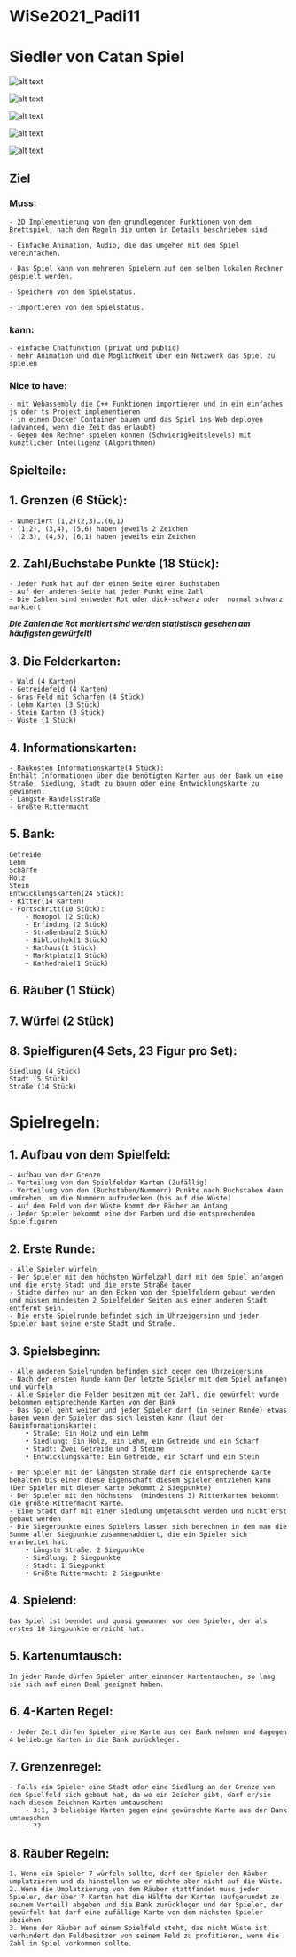 # WiSe2021_Padi11
# Siedler von Catan Spiel


![alt text](https://github.com/Motasem96/Catan/blob/dev/Catan_Captures/1.PNG?raw=true)

![alt text](https://github.com/Motasem96/Catan/blob/dev/Catan_Captures/2.PNG?raw=true)

![alt text](https://github.com/Motasem96/Catan/blob/dev/Catan_Captures/2_1.PNG?raw=true)

![alt text](https://github.com/Motasem96/Catan/blob/dev/Catan_Captures/2_2.PNG?raw=true)

![alt text](https://github.com/Motasem96/Catan/blob/dev/Catan_Captures/3.PNG?raw=true)


## Ziel
### Muss:
    - 2D Implementierung von den grundlegenden Funktionen von dem Brettspiel, nach den Regeln die unten in Details beschrieben sind.
    
    - Einfache Animation, Audio, die das umgehen mit dem Spiel vereinfachen.
    
    - Das Spiel kann von mehreren Spielern auf dem selben lokalen Rechner gespielt werden.

    - Speichern von dem Spielstatus.

    - importieren von dem Spielstatus.
### kann:
    - einfache Chatfunktion (privat und public)
    - mehr Animation und die Möglichkeit über ein Netzwerk das Spiel zu spielen

### Nice to have:
    - mit Webassembly die C++ Funktionen importieren und in ein einfaches js oder ts Projekt implementieren
    - in einen Docker Container bauen und das Spiel ins Web deployen (advanced, wenn die Zeit das erlaubt)
    - Gegen den Rechner spielen können (Schwierigkeitslevels) mit künztlicher Intelligenz (Algorithmen)

## Spielteile:

## 1. Grenzen (6 Stück):

    - Numeriert (1,2)(2,3)….(6,1)
    - (1,2), (3,4), (5,6) haben jeweils 2 Zeichen
    - (2,3), (4,5), (6,1) haben jeweils ein Zeichen

## 2. Zahl/Buchstabe Punkte (18 Stück):

    - Jeder Punk hat auf der einen Seite einen Buchstaben
    - Auf der anderen Seite hat jeder Punkt eine Zahl
    - Die Zahlen sind entweder Rot oder dick-schwarz oder  normal schwarz markiert

***Die Zahlen die Rot markiert sind werden statistisch gesehen am häufigsten gewürfelt)*** 

## 3. Die Felderkarten:

	- Wald (4 Karten)
	- Getreidefeld (4 Karten)
	- Gras Feld mit Scharfen (4 Stück)
	- Lehm Karten (3 Stück)
	- Stein Karten (3 Stück)
	- Wüste (1 Stück)

## 4.	Informationskarten:
    - Baukosten Informationskarte(4 Stück):
    Enthält Informationen über die benötigten Karten aus der Bank um eine Straße, Siedlung, Stadt zu bauen oder eine Entwicklungskarte zu gewinnen.
    - Längste Handelsstraße
    - Größte Rittermacht
## 5.	Bank:
	Getreide
	Lehm
	Schärfe
	Holz
	Stein
	Entwicklungskarten(24 Stück):
	- Ritter(14 Karten)
	- Fortschritt(10 Stück):
	    - Monopol (2 Stück)
	    - Erfindung (2 Stück)
	    - Straßenbau(2 Stück)
	    - Bibliothek(1 Stück)
	    - Rathaus(1 Stück)
	    - Marktplatz(1 Stück)
	    - Kathedrale(1 Stück)
## 6.	Räuber (1 Stück)
## 7.	Würfel (2 Stück)
## 8.	Spielfiguren(4 Sets, 23 Figur pro Set):
	Siedlung (4 Stück)
	Stadt (5 Stück)
	Straße (14 Stück)

# Spielregeln:
## 1. Aufbau von dem Spielfeld:
    - Aufbau von der Grenze
    - Verteilung von den Spielfelder Karten (Zufällig)
    - Verteilung von den (Buchstaben/Nummern) Punkte nach Buchstaben dann umdrehen, um die Nummern aufzudecken (bis auf die Wüste)
	- Auf dem Feld von der Wüste kommt der Räuber am Anfang
	- Jeder Spieler bekommt eine der Farben und die entsprechenden Spielfiguren
## 2. Erste Runde:
    - Alle Spieler würfeln 
    - Der Spieler mit dem höchsten Würfelzahl darf mit dem Spiel anfangen und die erste Stadt und die erste Straße bauen
    - Städte dürfen nur an den Ecken von den Spielfeldern gebaut werden und müssen mindesten 2 Spielfelder Seiten aus einer anderen Stadt entfernt sein.
    - Die erste Spielrunde befindet sich im Uhrzeigersinn und jeder Spieler baut seine erste Stadt und Straße.

## 3. Spielsbeginn:
    - Alle anderen Spielrunden befinden sich gegen den Uhrzeigersinn 
	- Nach der ersten Runde kann Der letzte Spieler mit dem Spiel anfangen und würfeln
    - Alle Spieler die Felder besitzen mit der Zahl, die gewürfelt wurde bekommen entsprechende Karten von der Bank
    - Das Spiel geht weiter und jeder Spieler darf (in seiner Runde) etwas bauen wenn der Spieler das sich leisten kann (laut der Bauinformationskarte): 
        • Straße: Ein Holz und ein Lehm
        • Siedlung: Ein Holz, ein Lehm, ein Getreide und ein Scharf
        • Stadt: Zwei Getreide und 3 Steine
        • Entwicklungskarte: Ein Getreide, ein Scharf und ein Stein

    - Der Spieler mit der längsten Straße darf die entsprechende Karte behalten bis einer diese Eigenschaft diesem Spieler entziehen kann (Der Spieler mit dieser Karte bekommt 2 Siegpunkte)
    - Der Spieler mit den höchstens  (mindestens 3) Ritterkarten bekommt die größte Rittermacht Karte.
    - Eine Stadt darf mit einer Siedlung umgetauscht werden und nicht erst gebaut werden
	- Die Siegerpunkte eines Spielers lassen sich berechnen in dem man die Summe aller Siegpunkte zusammenaddiert, die ein Spieler sich erarbeitet hat:
        • Längste Straße: 2 Siegpunkte
        • Siedlung: 2 Siegpunkte
        • Stadt: 1 Siegpunkt
        • Größte Rittermacht: 2 Siegpunkte
## 4. Spielend:
    Das Spiel ist beendet und quasi gewonnen von dem Spieler, der als erstes 10 Siegpunkte erreicht hat.
## 5. Kartenumtausch:
    In jeder Runde dürfen Spieler unter einander Kartentauchen, so lang sie sich auf einen Deal geeignet haben.
## 6. 4-Karten Regel:
    - Jeder Zeit dürfen Spieler eine Karte aus der Bank nehmen und dagegen 4 beliebige Karten in die Bank zurücklegen.
## 7. Grenzenregel:
    - Falls ein Spieler eine Stadt oder eine Siedlung an der Grenze von dem Spielfeld sich gebaut hat, da wo ein Zeichen gibt, darf er/sie nach diesem Zeichnen Karten umtauschen:
        - 3:1, 3 beliebige Karten gegen eine gewünschte Karte aus der Bank umtauschen
        - ??
## 8. Räuber Regeln:
    1. Wenn ein Spieler 7 würfeln sollte, darf der Spieler den Räuber umplatzieren und da hinstellen wo er möchte aber nicht auf die Wüste.
    2. Wenn die Umplatzierung von dem Räuber stattfindet muss jeder Spieler, der über 7 Karten hat die Hälfte der Karten (aufgerundet zu seinem Vorteil) abgeben und die Bank zurücklegen und der Spieler, der gewürfelt hat darf eine zufällige Karte von dem nächsten Spieler abziehen.
    3. Wenn der Räuber auf einem Spielfeld steht, das nicht Wüste ist, verhindert den Feldbesitzer von seinem Feld zu profitieren, wenn die Zahl im Spiel vorkommen sollte.
